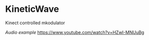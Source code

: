 # KineticWave
Kinect controlled mkodulator

*Audio example*
https://www.youtube.com/watch?v=HZwI-MNUuBg
